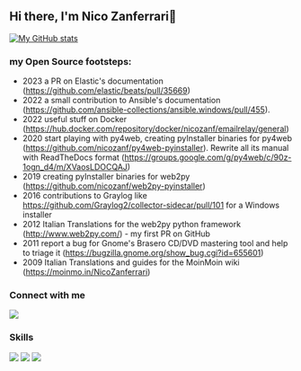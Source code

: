 ## Hi there, I'm Nico Zanferrari👋 

[![My GitHub stats](https://github-readme-stats.vercel.app/api?username=nicozanf&show_icons=true)](https://github.com/anuraghazra/github-readme-stats)

### my Open Source footsteps: ###

- 2023 a PR on Elastic's documentation (https://github.com/elastic/beats/pull/35669)
- 2022 a small contribution to Ansible's documentation (https://github.com/ansible-collections/ansible.windows/pull/455).
- 2022 useful stuff on Docker (https://hub.docker.com/repository/docker/nicozanf/emailrelay/general)
- 2020 start playing with py4web, creating pyInstaller binaries for py4web (https://github.com/nicozanf/py4web-pyinstaller).
       Rewrite all its manual with ReadTheDocs format (https://groups.google.com/g/py4web/c/90z-1ogn_d4/m/XVaosLDOCQAJ)
- 2019 creating pyInstaller binaries for web2py (https://github.com/nicozanf/web2py-pyinstaller)
- 2016 contributions to Graylog like https://github.com/Graylog2/collector-sidecar/pull/101 for a Windows installer
- 2012 Italian Translations for the web2py python framework (http://www.web2py.com/) - my first PR on GitHub
- 2011 report a bug for Gnome's Brasero CD/DVD mastering tool and help to triage it (https://bugzilla.gnome.org/show_bug.cgi?id=655601)
- 2009 Italian Translations and guides for the MoinMoin wiki (https://moinmo.in/NicoZanferrari)

### Connect with me 

[<img src="https://img.shields.io/badge/gmail-D14836?&style=for-the-badge&logo=gmail&logoColor=white"/>][gmail]

### Skills

<img src="https://img.shields.io/badge/python-%233776AB.svg?&style=for-the-badge&logo=python&logoColor=white" />

<img src="https://img.shields.io/badge/ubuntu-E95420?logo=ubuntu&logoColor=white&style=for-the-badgee" />

<img src="https://img.shields.io/badge/windows-0078D6?logo=windows&logoColor=white&style=for-the-badge" />


[gmail]: mailto:nicozanf@gmail.com
